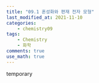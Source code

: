 ```yaml
---
title: "09.1 혼성화와 편재 전자 모형"
last_modified_at: 2021-11-10
categories:
    - chemistry09
tags:
    - Chemistry
    - 화학
comments: true
use_math: true
---
```


temporary